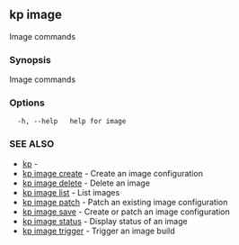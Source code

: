 ## kp image

Image commands

### Synopsis

Image commands

### Options

```
  -h, --help   help for image
```

### SEE ALSO

* [kp](kp.md)	 - 
* [kp image create](kp_image_create.md)	 - Create an image configuration
* [kp image delete](kp_image_delete.md)	 - Delete an image
* [kp image list](kp_image_list.md)	 - List images
* [kp image patch](kp_image_patch.md)	 - Patch an existing image configuration
* [kp image save](kp_image_save.md)	 - Create or patch an image configuration
* [kp image status](kp_image_status.md)	 - Display status of an image
* [kp image trigger](kp_image_trigger.md)	 - Trigger an image build

